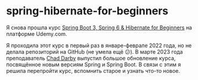 # spring-hibernate-for-beginners

Я снова прошла курс 
[Spring Boot 3, Spring 6 & Hibernate for Beginners](https://www.udemy.com/course/spring-hibernate-tutorial/)
на платформе Udemy.com.

Я проходила этот курс в первый раз в январе-феврале 2022 года, но не делала репозиторий на GitHub (не умела ещё :confused:). 
В марте 2023 года преподаватель [Chad Darby](https://www.udemy.com/user/chaddarby2) выпустил большое обновление
курса, посвящённое новым версиям Spring и Spring Boot. В связи с этим я решила перепройти курс, вспомнить старое и 
узнать что-то новое.